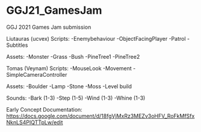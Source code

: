 # GGJ21_GamesJam
GGJ 2021 Games Jam submission

Liutauras (ucvex)
Scripts:
-Enemybehaviour
-ObjectFacingPlayer
-Patrol
-Subtitles

Assets:
-Monster
-Grass
-Bush
-PineTree1
-PineTree2

Tomas (Veynam)
Scripts:
-MouseLook
-Movement
-SimpleCameraController

Assets:
-Boulder
-Lamp
-Stone
-Moss
-Level build

Sounds:
-Bark (1-3)
-Step (1-5)
-Wind (1-3)
-Whine (1-3)

Early Concept Documentation: https://docs.google.com/document/d/18fgVjMxRz3MEZv3oHFV_RoFkMfSfxNknLS4PIQTTpLw/edit
